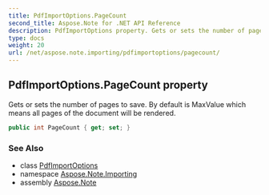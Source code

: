 ```yaml
---
title: PdfImportOptions.PageCount
second_title: Aspose.Note for .NET API Reference
description: PdfImportOptions property. Gets or sets the number of pages to save. By default is MaxValue which means all pages of the document will be rendered
type: docs
weight: 20
url: /net/aspose.note.importing/pdfimportoptions/pagecount/
---
```

## PdfImportOptions.PageCount property

Gets or sets the number of pages to save. By default is MaxValue which means all pages of the document will be rendered.

```csharp
public int PageCount { get; set; }
```

### See Also

* class [PdfImportOptions](../)
* namespace [Aspose.Note.Importing](../../pdfimportoptions/)
* assembly [Aspose.Note](../../../)


